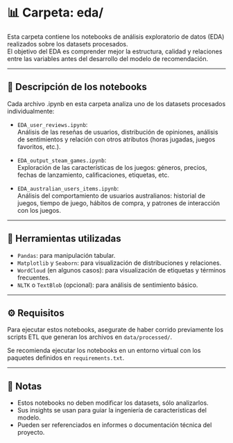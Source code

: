 # 📊 Carpeta: eda/

Esta carpeta contiene los notebooks de análisis exploratorio de datos (EDA) realizados sobre los datasets procesados.  
El objetivo del EDA es comprender mejor la estructura, calidad y relaciones entre las variables antes del desarrollo del modelo de recomendación.

---

## 📄 Descripción de los notebooks

Cada archivo .ipynb en esta carpeta analiza uno de los datasets procesados individualmente:

- `EDA_user_reviews.ipynb`:  
  Análisis de las reseñas de usuarios, distribución de opiniones, análisis de sentimientos y relación con otros atributos (horas jugadas, juegos favoritos, etc.).

- `EDA_output_steam_games.ipynb`:  
  Exploración de las características de los juegos: géneros, precios, fechas de lanzamiento, calificaciones, etiquetas, etc.

- `EDA_australian_users_items.ipynb`:  
  Análisis del comportamiento de usuarios australianos: historial de juegos, tiempo de juego, hábitos de compra, y patrones de interacción con los juegos.

---

## 🔧 Herramientas utilizadas

- `Pandas`: para manipulación tabular.
- `Matplotlib` y `Seaborn`: para visualización de distribuciones y relaciones.
- `WordCloud` (en algunos casos): para visualización de etiquetas y términos frecuentes.
- `NLTK` o `TextBlob` (opcional): para análisis de sentimiento básico.

---

## ⚙️ Requisitos

Para ejecutar estos notebooks, asegurate de haber corrido previamente los scripts ETL que generan los archivos en `data/processed/`.

Se recomienda ejecutar los notebooks en un entorno virtual con los paquetes definidos en `requirements.txt`.

---

## 📌 Notas

- Estos notebooks no deben modificar los datasets, sólo analizarlos.
- Sus insights se usan para guiar la ingeniería de características del modelo.
- Pueden ser referenciados en informes o documentación técnica del proyecto.

